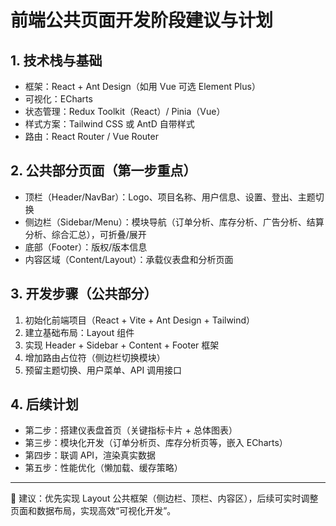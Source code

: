# 前端公共页面开发阶段建议与计划

## 1. 技术栈与基础
- 框架：React + Ant Design（如用 Vue 可选 Element Plus）
- 可视化：ECharts
- 状态管理：Redux Toolkit（React）/ Pinia（Vue）
- 样式方案：Tailwind CSS 或 AntD 自带样式
- 路由：React Router / Vue Router

## 2. 公共部分页面（第一步重点）
- 顶栏（Header/NavBar）：Logo、项目名称、用户信息、设置、登出、主题切换
- 侧边栏（Sidebar/Menu）：模块导航（订单分析、库存分析、广告分析、结算分析、综合汇总），可折叠/展开
- 底部（Footer）：版权/版本信息
- 内容区域（Content/Layout）：承载仪表盘和分析页面

## 3. 开发步骤（公共部分）
1. 初始化前端项目（React + Vite + Ant Design + Tailwind）
2. 建立基础布局：Layout 组件
3. 实现 Header + Sidebar + Content + Footer 框架
4. 增加路由占位符（侧边栏切换模块）
5. 预留主题切换、用户菜单、API 调用接口

## 4. 后续计划
- 第二步：搭建仪表盘首页（关键指标卡片 + 总体图表）
- 第三步：模块化开发（订单分析页、库存分析页等，嵌入 ECharts）
- 第四步：联调 API，渲染真实数据
- 第五步：性能优化（懒加载、缓存策略）

---

📌 建议：优先实现 Layout 公共框架（侧边栏、顶栏、内容区），后续可实时调整页面和数据布局，实现高效“可视化开发”。
